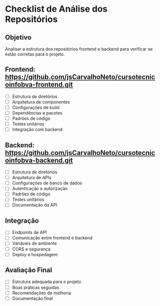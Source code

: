 # Checklist de Análise dos Repositórios

## Objetivo
Analisar a estrutura dos repositórios frontend e backend para verificar se estão corretas para o projeto.

## Frontend: https://github.com/jsCarvalhoNeto/cursotecnicoinfobva-frontend.git
- [ ] Estrutura de diretórios
- [ ] Arquitetura de componentes
- [ ] Configurações de build
- [ ] Dependências e pacotes
- [ ] Padrões de código
- [ ] Testes unitários
- [ ] Integração com backend

## Backend: https://github.com/jsCarvalhoNeto/cursotecnicoinfobva-backend.git
- [ ] Estrutura de diretórios
- [ ] Arquitetura de APIs
- [ ] Configurações de banco de dados
- [ ] Autenticação e autorização
- [ ] Padrões de código
- [ ] Testes unitários
- [ ] Documentação da API

## Integração
- [ ] Endpoints de API
- [ ] Comunicação entre frontend e backend
- [ ] Variáveis de ambiente
- [ ] CORS e segurança
- [ ] Deploy e hospedagem

## Avaliação Final
- [ ] Estrutura adequada para o projeto
- [ ] Boas práticas seguidas
- [ ] Recomendações de melhoria
- [ ] Documentação final

